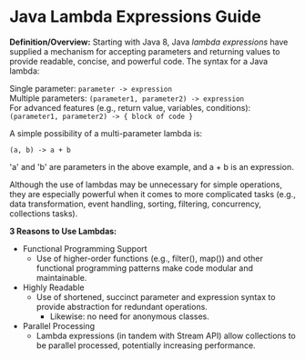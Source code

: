 # Java Lambda Expressions Guide

**Definition/Overview:** Starting with Java 8, Java *lambda expressions* have supplied a mechanism for accepting parameters and returning values to provide readable, concise, and powerful code. The syntax for a Java lambda:
  
Single parameter: `parameter -> expression`  
Multiple parameters: `(parameter1, parameter2) -> expression`  
For advanced features (e.g., return value, variables, conditions): `(parameter1, parameter2) -> { block of code }`

A simple possibility of a multi-parameter lambda is:
  
`(a, b) -> a + b`

'a' and 'b' are parameters in the above example, and a + b is an expression.  

Although the use of lambdas may be unnecessary for simple operations, they are especially powerful when it comes to more complicated tasks (e.g., data transformation, event handling, sorting, filtering, concurrency, collections tasks).

**3 Reasons to Use Lambdas:**
* Functional Programming Support
  + Use of higher-order functions (e.g., filter(), map()) and other functional programming patterns make code modular and maintainable.
* Highly Readable
  + Use of shortened, succinct parameter and expression syntax to provide abstraction for redundant operations.
    - Likewise: no need for anonymous classes.
* Parallel Processing
  + Lambda expressions (in tandem with Stream API) allow collections to be parallel processed, potentially increasing performance.
